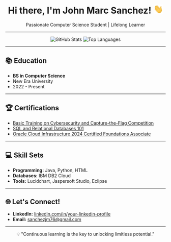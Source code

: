<h1 align="center">Hi there, I'm John Marc Sanchez! <img src="https://raw.githubusercontent.com/ABSphreak/ABSphreak/master/gifs/Hi.gif" width="30px"></h1>

<p align="center">Passionate Computer Science Student | Lifelong Learner</p>

---

<div align="center">
    <img alt="GitHub Stats" src="https://github-readme-stats.vercel.app/api?username=jmSanchezzz&show_icons=true&theme=radical" width="48%"/>
    <img alt="Top Languages" src="https://github-readme-stats.vercel.app/api/top-langs/?username=jmSanchezzz&layout=compact&theme=radical" width="48%"/>
</div>

---

<h2>📚 Education</h2>
<ul>
    <li><strong>BS in Computer Science</strong></li>
    <li>New Era University</li>
    <li>2022 - Present</li>
</ul>

---

<h2>🏆 Certifications</h2>
<ul>
    <li><a href="https://drive.google.com/file/d/1esiw_gtfQjs6rJlP8O2v7FidecgN8Q3j/view?usp=sharing" target="_blank">Basic Training on Cybersecurity and Capture-the-Flag Competition</a></li>
    <li><a href="https://courses.cognitiveclass.ai/certificates/6d85742191544dfea0dd93ca0da178bf" target="_blank">SQL and Relational Databases 101</a></li>
    <li><a href="https://catalog-education.oracle.com/ords/certview/sharebadge?id=C33418A20500C8FAE9EDD29DEA8B12678B64D47B7E7DC0DAAD30FB99FB9FB9A5" target="_blank">Oracle Cloud Infrastructure 2024 Certified Foundations Associate</a></li>
</ul>

---

<h2>💻 Skill Sets</h2>
<ul>
    <li><strong>Programming:</strong> Java, Python, HTML</li>
    <li><strong>Databases:</strong> IBM DB2 Cloud</li>
    <li><strong>Tools:</strong> Lucidchart, Jaspersoft Studio, Eclipse</li>
</ul>

---

<h2>🌐 Let's Connect!</h2>
<ul>
    <li><strong>LinkedIn:</strong> <a href="https://www.linkedin.com/in/your-linkedin-profile" target="_blank">linkedin.com/in/your-linkedin-profile</a></li>
    <li><strong>Email:</strong> <a href="mailto:sanchezjm76@gmail.com">sanchezjm76@gmail.com</a></li>
</ul>

---

<p align="center">💡 "Continuous learning is the key to unlocking limitless potential."</p>
